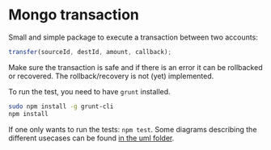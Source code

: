 # Mongo transaction

Small and simple package to execute a transaction between two accounts:

```javascript
transfer(sourceId, destId, amount, callback);
```

Make sure the transaction is safe and if there is an error it can be rollbacked or recovered.
The rollback/recovery is not (yet) implemented.

To run the test, you need to have `grunt` installed.
```bash
sudo npm install -g grunt-cli
npm install
```
If one only wants to run the tests: `npm test`.
Some diagrams describing the different usecases can be found [in the uml folder](./uml/diagrams.html).

